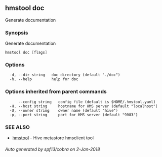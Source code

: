 ## hmstool doc

Generate documentation

### Synopsis

Generate documentation

```
hmstool doc [flags]
```

### Options

```
  -d, --dir string   doc directory (default "./doc")
  -h, --help         help for doc
```

### Options inherited from parent commands

```
      --config string   config file (default is $HOME/.hmstool.yaml)
  -H, --host string     hostname for HMS server (default "localhost")
  -U, --owner string    owner name (default "hive")
  -p, --port string     port for HMS server (default "9083")
```

### SEE ALSO

* [hmstool](hmstool.md)	 - Hive metastore hmsclient tool

###### Auto generated by spf13/cobra on 2-Jan-2018
